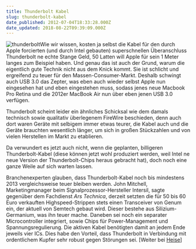 ```yaml
---
title: Thunderbolt Kabel
slug: thunderbolt-kabel
date_published: 2012-07-04T18:33:28.000Z
date_updated: 2018-08-22T09:39:09.000Z
---
```


![thunderbolt](//picdump.thafaker.de/2011/03/icon20110224-111x150.jpg)Wie wir wissen, kosten ja selbst die Kabel für den durch Apple forcierten (und durch Intel gebauten) superschnellen Überanschluss Thunderbolt ne echte Stange Geld, 50 Latten will Apple für sein 1 Meter langes zum Beispiel haben. Und genau das ist auch der Grund, warum die eigentlich gute Technik nicht aus dem Knick kommt. Sie ist schlicht und ergreifend zu teuer für den Massen-Consumer-Markt. Deshalb schwingt auch USB 3.0 das Zepter, was eben auch wieder selbst Apple nun eingesehen hat und eben eingestehen muss, sodass jenes neue Macbook Pro Retina und die 2012er MacBook Air nun über eben jenen USB 3.0 verfügen. 

Thunderbolt scheint leider ein ähnliches Schicksal wie dem damals technisch sowie qualitativ überlegenem FireWire beschieden, denn auch dort waren Geräte mit selbigem immer etwas teurer, die Kabel auch und die Geräte brauchten wesentlich länger, um sich in großen Stückzahlen und von vielen Herstellen im Markt zu etablieren.

Da verwundert es jetzt auch nicht, wenn die geplanten, billigeren Thunderbolt-Kabel (diese können jetzt wohl produziert werden, weil Intel ne neue Version der Thunderbolt-Chips heraus gebracht hat), doch noch eine ganze Weile auf sich warten lassen.

Branchenexperten glauben, dass Thunderbolt-Kabel noch bis mindestens 2013 vergleichsweise teuer bleiben werden. John Mitchell, Marketingmanager beim Signalprozessor-Hersteller Intersil, sagte gegenüber dem Fachdienst *Ars Technica*, derzeit setzten die für 50 bis 60 Euro verkauften Highspeed-Strippen stets einen Transceiver von Genum ein, der aktuell von Semtech gebaut wird. Dieser bestehe aus Silizium-Germanium, was ihn teuer mache. Daneben sei noch ein separater Microcontroller integriert, sowie Chips für Power-Management und Spannungsregulierung. Die aktiven Kabel benötigten damit an jedem Ende jeweils vier ICs. Dies habe den Vorteil, dass Thunderbolt in Verbindung mit ordentlichem Kupfer sehr robust gegen Störungen sei. [Weiter bei [Heise](http://www.heise.de/mac-and-i/meldung/Thunderbolt-Billigere-Kabel-erst-im-naechsten-Jahr-1632127.html)]
